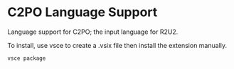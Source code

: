 # C2PO Language Support

Language support for C2PO; the input language for R2U2.

To install, use vsce to create a .vsix file then install the extension manually.

    vsce package
